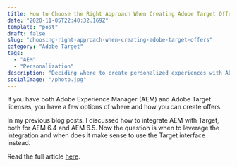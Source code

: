 ```yaml
---
title: How to Choose the Right Approach When Creating Adobe Target Offers
date: "2020-11-05T22:40:32.169Z"
template: "post"
draft: false
slug: "choosing-right-approach-when-creating-adobe-target-offers"
category: "Adobe Target"
tags:
  - "AEM"
  - "Personalization"  
description: "Deciding where to create personalized experiences with AEM and Adobe Target can be confusing. I’ve created an overview and decision chart that helps you make a better choice."
socialImage: "/photo.jpg"
---
```


If you have both Adobe Experience Manager (AEM) and Adobe Target licenses, you have a few options of where and how you can create offers.

In my previous blog posts, I discussed how to integrate AEM with Target, both for AEM 6.4 and AEM 6.5. Now the question is when to leverage the integration and when does it make sense to use the Target interface instead.

Read the full article [here](https://www.bounteous.com/insights/2020/11/05/choosing-right-approach-when-creating-adobe-target-offers/).
